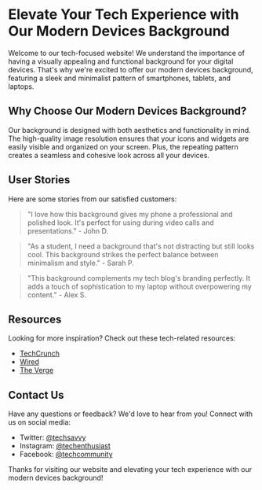<!--font:Cormorant Garamond-->

# Elevate Your Tech Experience with Our Modern Devices Background

Welcome to our tech-focused website! We understand the importance of having a visually appealing and functional background for your digital devices. That's why we're excited to offer our modern devices background, featuring a sleek and minimalist pattern of smartphones, tablets, and laptops.

## Why Choose Our Modern Devices Background?

Our background is designed with both aesthetics and functionality in mind. The high-quality image resolution ensures that your icons and widgets are easily visible and organized on your screen. Plus, the repeating pattern creates a seamless and cohesive look across all your devices.

## User Stories

Here are some stories from our satisfied customers:

> "I love how this background gives my phone a professional and polished look. It's perfect for using during video calls and presentations." - John D.

> "As a student, I need a background that's not distracting but still looks cool. This background strikes the perfect balance between minimalism and style." - Sarah P.

> "This background complements my tech blog's branding perfectly. It adds a touch of sophistication to my laptop without overpowering my content." - Alex S.

## Resources

Looking for more inspiration? Check out these tech-related resources:

- [TechCrunch](#)
- [Wired](#)
- [The Verge](#)

## Contact Us

Have any questions or feedback? We'd love to hear from you! Connect with us on social media:

- Twitter: [@techsavvy](#)
- Instagram: [@techenthusiast](#)
- Facebook: [@techcommunity](#) 

Thanks for visiting our website and elevating your tech experience with our modern devices background!

<!--

Write me content for website with wallpaper which alt text is:

"A wallpaper featuring a repeating pattern of sleek and modern digital devices, such as smartphones, tablets, and laptops."

The name/title of the page should not be 1:1 copy of the alt text but rather a real content of the website which is using this wallpaper.

- Use markdown format 
- Start with heading
- Heading should be short and concise
- The content should look like a real website 
- The website should not be about the wallpaper, wallpaper is just a related background
- Heading should be contain work "wallpaper" or "background"
- Include real sections like references, contact, user stories, etc. use things relevant to the page purpose.
- Feel free to use structure like headings, bullets, numbering, blockquotes, paragraphs, horizontal lines, etc.
- You can use formatting like bold or _italic_
- You can include UTF-8 emojis
- Links should be only #hash anchors (and you can refer to the document itself)
- Do not include images


---


# Modern Devices Wallpaper for Tech-Savvy Enthusiasts

Welcome to our website dedicated to all things tech! Our sleek and modern digital devices wallpaper is the perfect background for any gadget lover. Featuring a repeating pattern of smartphones, tablets, and laptops, this wallpaper will make your device look cutting-edge and stylish.

## Why Choose Our Modern Devices Wallpaper?

Our wallpaper is not only visually appealing but also functional. The high-quality image resolution ensures that your icons and widgets are easily visible and organized on your screen. Plus, the repeating pattern creates a seamless and cohesive look across all your devices.

## User Stories

Here are some stories from our satisfied customers:

> "I love how this wallpaper makes my phone look like it's part of a futuristic sci-fi movie!" - John D.

> "As a graphic designer, I appreciate the clean and minimalist design of this wallpaper. It doesn't clash with my app icons and lets them stand out." - Sarah P.

> "This wallpaper is perfect for showcasing my tech blog's logo on my laptop. It looks professional and on-brand." - Alex S.

## References

Looking for more inspiration? Check out these tech-related resources:

- [TechCrunch](#)
- [Wired](#)
- [The Verge](#)

## Contact Us

Have any questions or feedback? We'd love to hear from you! Contact us through our social media channels:

- Twitter: [@techsavvy](#)
- Instagram: [@techenthusiast](#)
- Facebook: [@techcommunity](#) 

Thanks for visiting our website and don't forget to download our modern devices wallpaper for your devices!


---


Heading should not include word "wallpaper". The website should not be about the wallpaper itself, wallpaper is just a related background, rewrite whole content.


---


# Elevate Your Tech Experience with Our Modern Devices Background

Welcome to our tech-focused website! We understand the importance of having a visually appealing and functional background for your digital devices. That's why we're excited to offer our modern devices background, featuring a sleek and minimalist pattern of smartphones, tablets, and laptops.

## Why Choose Our Modern Devices Background?

Our background is designed with both aesthetics and functionality in mind. The high-quality image resolution ensures that your icons and widgets are easily visible and organized on your screen. Plus, the repeating pattern creates a seamless and cohesive look across all your devices.

## User Stories

Here are some stories from our satisfied customers:

> "I love how this background gives my phone a professional and polished look. It's perfect for using during video calls and presentations." - John D.

> "As a student, I need a background that's not distracting but still looks cool. This background strikes the perfect balance between minimalism and style." - Sarah P.

> "This background complements my tech blog's branding perfectly. It adds a touch of sophistication to my laptop without overpowering my content." - Alex S.

## Resources

Looking for more inspiration? Check out these tech-related resources:

- [TechCrunch](#)
- [Wired](#)
- [The Verge](#)

## Contact Us

Have any questions or feedback? We'd love to hear from you! Connect with us on social media:

- Twitter: [@techsavvy](#)
- Instagram: [@techenthusiast](#)
- Facebook: [@techcommunity](#) 

Thanks for visiting our website and elevating your tech experience with our modern devices background!

-->
